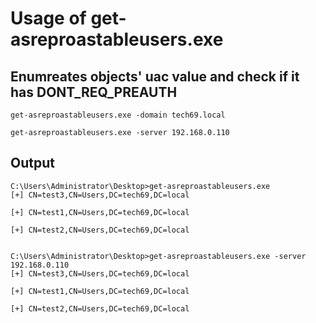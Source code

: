 # Usage of get-asreproastableusers.exe

## Enumreates objects' uac value and check if it has DONT_REQ_PREAUTH 

`get-asreproastableusers.exe -domain tech69.local`

`get-asreproastableusers.exe -server 192.168.0.110`

## Output

```
C:\Users\Administrator\Desktop>get-asreproastableusers.exe
[+] CN=test3,CN=Users,DC=tech69,DC=local

[+] CN=test1,CN=Users,DC=tech69,DC=local

[+] CN=test2,CN=Users,DC=tech69,DC=local


C:\Users\Administrator\Desktop>get-asreproastableusers.exe -server 192.168.0.110
[+] CN=test3,CN=Users,DC=tech69,DC=local

[+] CN=test1,CN=Users,DC=tech69,DC=local

[+] CN=test2,CN=Users,DC=tech69,DC=local
```
